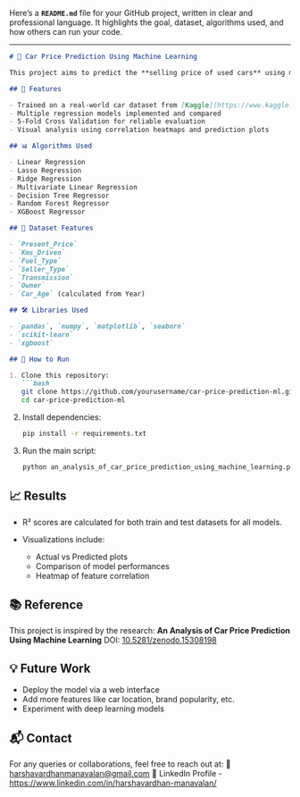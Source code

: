 Here’s a **`README.md`** file for your GitHub project, written in clear and professional language. It highlights the goal, dataset, algorithms used, and how others can run your code.

---

````markdown
# 🚗 Car Price Prediction Using Machine Learning

This project aims to predict the **selling price of used cars** using multiple machine learning regression models. It builds upon the research paper [An Analysis of Car Price Prediction Using Machine Learning](https://doi.org/10.5281/zenodo.15308198), and extends it with additional models and cross-validation techniques.

## 📌 Features

- Trained on a real-world car dataset from [Kaggle](https://www.kaggle.com/datasets/nehalbirla/vehicle-dataset-from-cardekho)
- Multiple regression models implemented and compared
- 5-Fold Cross Validation for reliable evaluation
- Visual analysis using correlation heatmaps and prediction plots

## 📊 Algorithms Used

- Linear Regression  
- Lasso Regression  
- Ridge Regression  
- Multivariate Linear Regression  
- Decision Tree Regressor  
- Random Forest Regressor  
- XGBoost Regressor

## 🧠 Dataset Features

- `Present_Price`  
- `Kms_Driven`  
- `Fuel_Type`  
- `Seller_Type`  
- `Transmission`  
- `Owner`  
- `Car_Age` (calculated from Year)

## 🛠️ Libraries Used

- `pandas`, `numpy`, `matplotlib`, `seaborn`  
- `scikit-learn`  
- `xgboost`

## 🔧 How to Run

1. Clone this repository:
   ```bash
   git clone https://github.com/yourusername/car-price-prediction-ml.git
   cd car-price-prediction-ml
````

2. Install dependencies:

   ```bash
   pip install -r requirements.txt
   ```

3. Run the main script:

   ```bash
   python an_analysis_of_car_price_prediction_using_machine_learning.py
   ```

## 📈 Results

* R² scores are calculated for both train and test datasets for all models.
* Visualizations include:

  * Actual vs Predicted plots
  * Comparison of model performances
  * Heatmap of feature correlation

## 📚 Reference

This project is inspired by the research:
**An Analysis of Car Price Prediction Using Machine Learning**
DOI: [10.5281/zenodo.15308198](https://doi.org/10.5281/zenodo.15308198)

## 💡 Future Work

* Deploy the model via a web interface
* Add more features like car location, brand popularity, etc.
* Experiment with deep learning models

## 📬 Contact

For any queries or collaborations, feel free to reach out at:
📧 harshavardhanmanavalan@gmail.com
🔗 LinkedIn Profile - https://www.linkedin.com/in/harshavardhan-manavalan/
